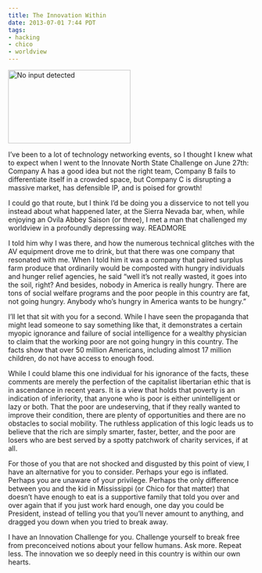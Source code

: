 ```yaml
---
title: The Innovation Within
date: 2013-07-01 7:44 PDT
tags:
- hacking
- chico
- worldview
---
```


<img class="right" alt="No input detected" height="150" src="https://mattolson-blog.s3.amazonaws.com/no-input-detected.jpg" width="250"/>

I&rsquo;ve been to a lot of technology networking events, so I thought I knew what to expect when I went to the Innovate North State Challenge on June 27th:
Company A has a good idea but not the right team, Company B fails to differentiate itself in a crowded space, but Company C is disrupting a massive market, 
has defensible IP, and is poised for growth!

I could go that route, but I think I&rsquo;d be doing you a disservice to not tell you instead about what happened later, at the Sierra Nevada bar, when, while 
enjoying an Ovila Abbey Saison (or three), I met a man that challenged my worldview in a profoundly depressing way.
READMORE

I told him why I was there, and how the numerous technical glitches with the AV equipment drove me to drink, but that there was one company that resonated 
with me. When I told him it was a company that paired surplus farm produce that ordinarily would be composted with hungry individuals and hunger relief 
agencies, he said &ldquo;well it&rsquo;s not really wasted, it goes into the soil, right? And besides, nobody in America is really hungry. There are tons of social 
welfare programs and the poor people in this country are fat, not going hungry. Anybody who&rsquo;s hungry in America wants to be hungry.&rdquo; 

I&rsquo;ll let that sit with you for a second. While I have seen the propaganda that might lead someone to say something like that, it demonstrates a certain myopic 
ignorance and failure of social intelligence for a wealthy physician to claim that the working poor are not going hungry in this country. The facts show that 
over 50 million Americans, including almost 17 million children, do not have access to enough food. 

While I could blame this one individual for his ignorance of the facts, these comments are merely the perfection of the capitalist libertarian ethic that is 
in ascendance in recent years. It is a view that holds that poverty is an indication of inferiority, that anyone who is poor is either unintelligent or lazy 
or both. That the poor are undeserving, that if they really wanted to improve their condition, there are plenty of opportunities and there are no obstacles to 
social mobility. The ruthless application of this logic leads us to believe that the rich are simply smarter, faster, better, and the poor are losers who are 
best served by a spotty patchwork of charity services, if at all.

For those of you that are not shocked and disgusted by this point of view, I have an alternative for you to consider. Perhaps your ego is inflated. Perhaps you 
are unaware of your privilege. Perhaps the only difference between you and the kid in Mississippi (or Chico for that matter) that doesn&rsquo;t have enough to eat is 
a supportive family that told you over and over again that if you just work hard enough, one day you could be President, instead of telling you that you&rsquo;ll 
never amount to anything, and dragged you down when you tried to break away.

I have an Innovation Challenge for you. Challenge yourself to break free from preconceived notions about your fellow humans. Ask more. Repeat less. The innovation 
we so deeply need in this country is within our own hearts.

